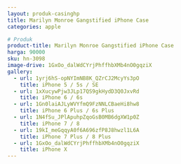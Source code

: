 ```yaml
---
layout: produk-casinghp
title: Marilyn Monroe Gangstified iPhone Case
categories: apple

# Produk
product-title: Marilyn Monroe Gangstified iPhone Case
harga: 90000
sku: hn-3098
image-drive: 1GxOo_dalWdCYrjPhffhbXMb4nO0gqziX
gallery:
  - url: 1yrj6hS-opNYImNB8K_QZrCJ2McyYs3pO
    title: iPhone 5 / 5s / SE
  - url: 1xXucywPjw3JLp17QS9gkHydD3Q0JxvRd
    title: iPhone 6 / 6s
  - url: 1Gn0laiAJLyWVYfmQ9FzNNLCBaeHi8hw8
    title: iPhone 6 Plus / 6s Plus
  - url: 1N4fSu_JPlApuhpZqoGsB0MB6dgXW1p0Z
    title: iPhone 7 / 8
  - url: 19kI_meGqqyA0f6A696zfP8J8hwzl1L6A
    title: iPhone 7 Plus / 8 Plus
  - url: 1GxOo_dalWdCYrjPhffhbXMb4nO0gqziX
    title: iPhone X
---
```

